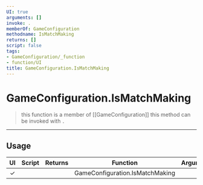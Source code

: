 ```yaml
---
UI: true
arguments: []
invoke: .
memberOf: GameConfiguration
methodname: IsMatchMaking
returns: []
script: false
tags:
- GameConfiguration/_function
- function/UI
title: GameConfiguration.IsMatchMaking
---
```

# GameConfiguration.IsMatchMaking
> this function is a member of [[GameConfiguration]]
> this method can be invoked with `.`
-----
## Usage
|  UI | Script | Returns | Function | Arguments |
|:---:|:------:|-------:|:--------:|:---------|
|✓| ||GameConfiguration.IsMatchMaking||
